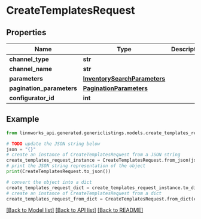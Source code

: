 # CreateTemplatesRequest


## Properties

Name | Type | Description | Notes
------------ | ------------- | ------------- | -------------
**channel_type** | **str** |  | [optional] 
**channel_name** | **str** |  | [optional] 
**parameters** | [**InventorySearchParameters**](InventorySearchParameters.md) |  | [optional] 
**pagination_parameters** | [**PaginationParameters**](PaginationParameters.md) |  | [optional] 
**configurator_id** | **int** |  | [optional] 

## Example

```python
from linnworks_api.generated.genericlistings.models.create_templates_request import CreateTemplatesRequest

# TODO update the JSON string below
json = "{}"
# create an instance of CreateTemplatesRequest from a JSON string
create_templates_request_instance = CreateTemplatesRequest.from_json(json)
# print the JSON string representation of the object
print(CreateTemplatesRequest.to_json())

# convert the object into a dict
create_templates_request_dict = create_templates_request_instance.to_dict()
# create an instance of CreateTemplatesRequest from a dict
create_templates_request_from_dict = CreateTemplatesRequest.from_dict(create_templates_request_dict)
```
[[Back to Model list]](../README.md#documentation-for-models) [[Back to API list]](../README.md#documentation-for-api-endpoints) [[Back to README]](../README.md)


